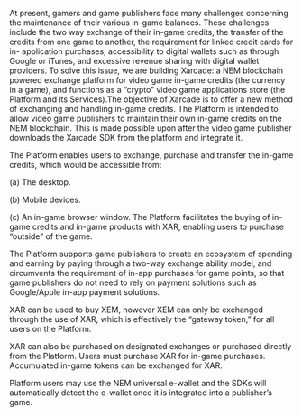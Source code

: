 At present, gamers and game publishers face many challenges concerning the maintenance of their various in-game balances. These challenges include the two way exchange of their in-game credits, the transfer of the credits from one game to another, the requirement for linked credit cards for in- application purchases, accessibility to digital wallets such as through Google or iTunes, and excessive revenue sharing with digital wallet providers. To solve this issue, we are building Xarcade: a NEM blockchain powered exchange platform for video game in-game credits (the currency in a game), and functions as a “crypto” video game applications store (the Platform and its Services).The objective of Xarcade is to offer a new method of exchanging and handling in-game credits. The Platform is intended to allow video game publishers to maintain their own in-game credits on the NEM blockchain. This is made possible upon after the video game publisher downloads the Xarcade SDK from the platform and integrate it.

The Platform enables users to exchange, purchase and transfer the in-game credits, which would be accessible from:

(a)	The desktop.

(b)	Mobile devices.

(c)	An in-game browser window. The Platform facilitates the buying of in-game credits and in-game products with XAR, enabling users to purchase “outside” of the game.

The Platform supports game publishers to create an ecosystem of spending and earning by paying through a two-way exchange ability model, and circumvents the requirement of in-app purchases for game points, so that game publishers do not need to rely on payment solutions such as Google/Apple in-app payment solutions.

XAR can be used to buy XEM, however XEM can only be exchanged through the use of XAR, which is effectively the “gateway token,” for all users on the Platform.

XAR can also be purchased on designated exchanges or purchased directly from the Platform. Users must purchase XAR for in-game purchases. Accumulated in-game tokens can be exchanged for XAR.

Platform users may use the NEM universal e-wallet and the SDKs will automatically detect the e-wallet once it is integrated into a publisher’s game.
